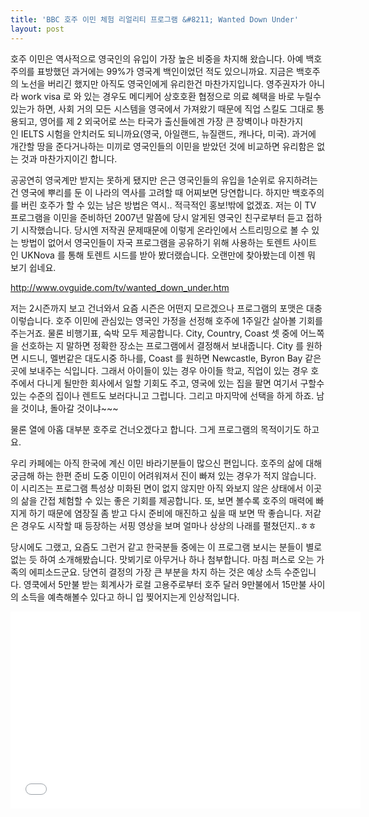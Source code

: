 ```yaml
---
title: 'BBC 호주 이민 체험 리얼리티 프로그램 &#8211; Wanted Down Under'
layout: post
---
```


호주 이민은 역사적으로 영국인의 유입이 가장 높은 비중을 차지해 왔습니다. 아예 백호주의를 표방했던 과거에는 99%가 영국계 백인이었던 적도 있으니까요. 지금은 백호주의 노선을 버리긴 했지만 아직도 영국인에게 유리한건 마찬가지입니다. 영주권자가 아니라 work visa 로 와 있는 경우도 메디케어 상호호환 협정으로 의료 혜택을 바로 누릴수 있는가 하면, 사회 거의 모든 시스템을 영국에서 가져왔기 때문에 직업 스킬도 그대로 통용되고, 영어를 제 2 외국어로 쓰는 타국가 출신들에겐 가장 큰 장벽이나 마찬가지인 IELTS 시험을 안치러도 되니까요(영국, 아일랜드, 뉴질랜드, 캐나다, 미국). 과거에 개간할 땅을 준다거나하는 미끼로 영국인들의 이민을 받았던 것에 비교하면 유리함은 없는 것과 마찬가지이긴 합니다.

공공연히 영국계만 받지는 못하게 됐지만 은근 영국인들의 유입을 1순위로 유지하려는건 영국에 뿌리를 둔 이 나라의 역사를 고려할 때 어찌보면 당연합니다. 하지만 백호주의를 버린 호주가 할 수 있는 남은 방법은 역시.. 적극적인 홍보!밖에 없겠죠. 저는 이 TV 프로그램을 이민을 준비하던 2007년 말쯤에 당시 알게된 영국인 친구로부터 듣고 접하기 시작했습니다. 당시엔 저작권 문제때문에 이렇게 온라인에서 스트리밍으로 볼 수 있는 방법이 없어서 영국인들이 자국 프로그램을 공유하기 위해 사용하는 토렌트 사이트인 UKNova 를 통해 토렌트 시드를 받아 봤더랬습니다. 오랜만에 찾아봤는데 이젠 뭐 보기 쉽네요.

<a href="http://www.ovguide.com/tv/wanted_down_under.htm" target="_blank">http://www.ovguide.com/tv/wanted_down_under.htm</a>

저는 2시즌까지 보고 건너와서 요즘 시즌은 어떤지 모르겠으나 프로그램의 포맷은 대충 이렇습니다. 호주 이민에 관심있는 영국인 가정을 선정해 호주에 1주일간 살아볼 기회를 주는거죠. 물론 비행기표, 숙박 모두 제공합니다. City, Country, Coast 셋 중에 어느쪽을 선호하는 지 말하면 정확한 장소는 프로그램에서 결정해서 보내줍니다. City 를 원하면 시드니, 멜번같은 대도시중 하나를, Coast 를 원하면 Newcastle, Byron Bay 같은 곳에 보내주는 식입니다. 그래서 아이들이 있는 경우 아이들 학교, 직업이 있는 경우 호주에서 다니게 될만한 회사에서 일할 기회도 주고, 영국에 있는 집을 팔면 여기서 구할수 있는 수준의 집이나 렌트도 보러다니고 그럽니다. 그리고 마지막에 선택을 하게 하죠. 남을 것이냐, 돌아갈 것이냐~~~

물론 열에 아홉 대부분 호주로 건너오겠다고 합니다. 그게 프로그램의 목적이기도 하고요.

우리 카페에는 아직 한국에 계신 이민 바라기분들이 많으신 편입니다. 호주의 삶에 대해 궁금해 하는 한편 준비 도중 이민이 어려워져서 진이 빠져 있는 경우가 적지 않습니다. 이 시리즈는 프로그램 특성상 미화된 면이 없지 않지만 아직 와보지 않은 상태에서 이곳의 삶을 간접 체험할 수 있는 좋은 기회를 제공합니다. 또, 보면 볼수록 호주의 매력에 빠지게 하기 때문에 염장질 좀 받고 다시 준비에 매진하고 싶을 때 보면 딱 좋습니다. 저같은 경우도 시작할 때 등장하는 서핑 영상을 보며 얼마나 상상의 나래를 펼쳤던지..ㅎㅎ

당시에도 그랬고, 요즘도 그런거 같고 한국분들 중에는 이 프로그램 보시는 분들이 별로 없는 듯 하여 소개해봤습니다. 맛뵈기로 아무거나 하나 첨부합니다. 마침 퍼스로 오는 가족의 에피소드군요. 당연히 결정의 가장 큰 부분을 차지 하는 것은 예상 소득 수준입니다. 영쿡에서 5만불 받는 회계사가 로컬 고용주로부터 호주 달러 9만불에서 15만불 사이의 소득을 예측해볼수 있다고 하니 입 찢어지는게 인상적입니다.

<iframe src="//www.youtube.com/embed/9v8GGY4SFzY" width="560px" height="315px" frameborder="0" scrolling="no" allowfullscreen=""></iframe>